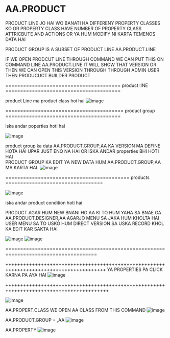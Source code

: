 # AA.PRODUCT


PRODUCT LINE JO HAI WO BANATI HA DIFFERENY PROPERTY CLASSES KO OR PROPERTY CLASS HAVE NUMBER OF PROPERTY CLASS ATTRICBUTE AND ACTIONS OR YA HUM MODIFY NI KARTA TEMENOS DATA HAI 




PRODUCT GROUP IS A SUBSET OF PRODUCT LINE
AA.PRODUCT.LINE

IF WE OPEN PRODCUT LINE THROUGH COMMAND WE CAN PUT THIS ON COMMAND LINE AA.PRODUCT.LINE IT WILL SHOW THAT VERSION OR THEN WE CAN OPEN THIS VERSION THROUGH THROUGH ADMIN USER
THEN PRODUCUCT BUILDER PRODUCT

=======================================  product lINE   =======================================

product Line ma product class hoi hai 
![image](https://user-images.githubusercontent.com/40827670/229365878-b7f8fd10-534e-4a66-ab35-c93c267abfc5.png)


========================================   product group  =======================================

iska andar poperties hoti hai

![image](https://user-images.githubusercontent.com/40827670/229366088-ccc9d4b3-fd7e-401c-aa11-c43a302a8e97.png)

product group ka data AA.PRODUCT.GROUP,AA KA VERSION MA DEFINE HOTA HAI UPAR JUST ENQ NA HAI OR ISKA ANDAR  properties BHI HOTI HAI  
PRODUCT GROUP KA EDIT YA NEW DATA HUM AA.PRODUCT.GROUP,AA MA KARTA HAI.
![image](https://user-images.githubusercontent.com/40827670/229366501-b1512f7c-9be1-49e9-8a60-7fb9d183310e.png)

========================================== products =================================

![image](https://user-images.githubusercontent.com/40827670/229366181-aca8cf37-34f9-477c-962e-a6fa62679e8c.png)

iska andar product condition hoti hai 

PRODUCT AGAR HUM NEW BNANI HO AA KI TO HUM YAHA SA BNAE GA AA.PRODUCT.DESIGNER,AA AGARJO MENU SA JAKA HUM KHOLTA HAI USER
MENU SA TO USKO HUM DIRECT VERSION SA USKA RECORD KHOL KA EDIT KAR SAKTA HAI

![image](https://user-images.githubusercontent.com/40827670/229367003-a0414ade-15ac-4777-afd5-706fea387da7.png)
![image](https://user-images.githubusercontent.com/40827670/229367024-917b012c-5f98-4958-9d1a-e1e6d5bf411b.png)

=====================================================================================

++++++++++++++++++++++++++++++++++++++++++++++++++++++++++++++++++++++++++++++++++++++++
YA PROPERTIES PA CLICK KARNA PA AYA HAI
![image](https://user-images.githubusercontent.com/40827670/229367903-79cab0ac-977e-42e0-b97c-c498244cc53c.png)

+++++++++++++++++++++++++++++++++++++++++++++++++++++++++++++++++++++++++++++++++++++++++

![image](https://user-images.githubusercontent.com/40827670/229352876-a5d02046-96ef-405f-a7cc-b1e38a92db1f.png)

AA.PROPERT.CLASS
WE OPEN AA CLASS FROM THIS COMMAND
![image](https://user-images.githubusercontent.com/40827670/229353392-dbb43383-3770-488e-ac07-3df1d6f8e37f.png)


AA.PRODUCT.GROUP = ,AA
![image](https://user-images.githubusercontent.com/40827670/229353782-f44f49f1-a6c7-40b4-ac70-224b5f2b758a.png)



AA.PROPERTY
![image](https://user-images.githubusercontent.com/40827670/229354013-0d812a03-225e-4780-9617-4a11e358b093.png)

